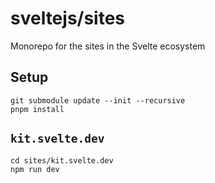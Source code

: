 # sveltejs/sites

Monorepo for the sites in the Svelte ecosystem

## Setup

```
git submodule update --init --recursive
pnpm install
```

## `kit.svelte.dev`

```
cd sites/kit.svelte.dev
npm run dev
```
